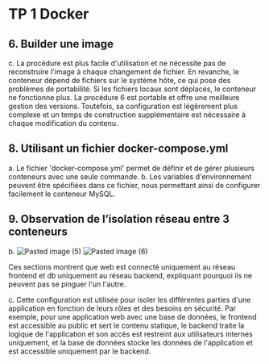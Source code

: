 # **TP 1 Docker**
## 6. Builder une image
c. La procédure est plus facile d'utilisation et ne nécessite pas de reconstruire l'image à chaque changement de fichier. En revanche, le conteneur dépend de fichiers sur le système hôte, ce qui pose des problèmes de portabilité. Si les fichiers locaux sont déplacés, le conteneur ne fonctionne plus. 
La procédure 6 est portable et offre une meilleure gestion des versions. Toutefois, sa configuration est légèrement plus complexe et un temps de construction supplémentaire est nécessaire à chaque modification du contenu.
## 8. Utilisant un fichier docker-compose.yml
a. Le fichier 'docker-compose.yml' permet de définir et de gérer plusieurs conteneurs avec une seule commande.
b. Les variables d'environnement peuvent être spécifiées dans ce fichier, nous permettant ainsi de configurer facilement le conteneur MySQL.
## 9. Observation de l’isolation réseau entre 3 conteneurs
b. ![Pasted image (5)](https://github.com/Isaac64600/TP_Devop/assets/95350729/69ba7502-fff7-40ad-bf18-526d9051f9b0)
![Pasted image (6)](https://github.com/Isaac64600/TP_Devop/assets/95350729/38306adb-ae0f-468b-899d-698378fad65c)

Ces sections montrent que web est connecté uniquement au réseau frontend et db uniquement au réseau backend, expliquant pourquoi ils ne peuvent pas se pinguer l'un l'autre.


c. Cette configuration est utilisée pour isoler les différentes parties d'une application en fonction de leurs rôles et des besoins en sécurité. Par exemple, pour une application web avec une base de données, le frontend est accessible au public et sert le contenu statique, le backend traite la logique de l'application et son accès est restreint aux utilisateurs internes uniquement, et la base de données stocke les données de l'application et est accessible uniquement par le backend.
